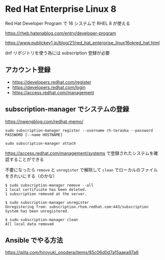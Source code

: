 # Red Hat Enterprise Linux 8

Red Hat Developer Program で 16 システムで RHEL 8 が使える

https://rheb.hatenablog.com/entry/developer-program

https://www.publickey1.jp/blog/21/red_hat_enterprise_linux16okred_hat.html

dnf リポジトリを使う為には subscription 登録が必要

## アカウント登録

- https://developers.redhat.com/register
- https://developers.redhat.com/login
- https://access.redhat.com/management


## subscription-manager でシステムの登録

https://nwengblog.com/redhat-memo/

```
sudo subscription-manager register --username rh-teraoka --password PASSWORD [--name HOSTNAME]
```

```
sudo subscription-manager attach
```

https://access.redhat.com/management/systems で登録されたシステムを確認することができる

不要になったら `remove` と `unregister` で解除して `clean` でローカルのファイルをきれいにする（のかな）

```
$ sudo subscription-manager remove --all
1 local certificate has been deleted.
1 subscription removed at the server.
```

```
$ sudo subscription-manager unregister
Unregistering from: subscription.rhsm.redhat.com:443/subscription
System has been unregistered.
```

```
$ sudo subscription-manager clean
All local data removed
```

## Ansible でやる方法

https://qiita.com/hiroyuki_onodera/items/85c06d0d7a15aaea97a6
